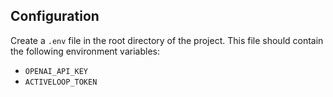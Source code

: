 ## Configuration

Create a `.env` file in the root directory of the project. This file should contain the following environment variables:

- `OPENAI_API_KEY`
- `ACTIVELOOP_TOKEN`